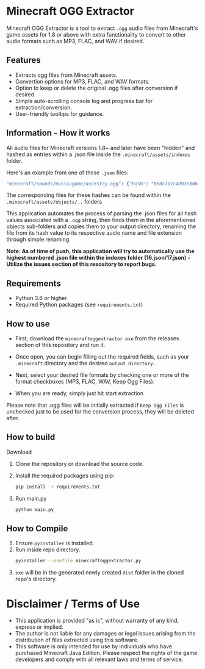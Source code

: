 # Minecraft OGG Extractor

Minecraft OGG Extractor is a tool to extract `.ogg` audio files from Minecraft's game assets for 1.8 or above with extra functionality to convert to other audio formats such as MP3, FLAC, and WAV if desired.

## Features
- Extracts ogg files from Minecraft assets.
- Convertion options for MP3, FLAC, and WAV formats.
- Option to keep or delete the original .ogg files after conversion if desired.
- Simple auto-scrolling console log and progress bar for extraction/conversion.
- User-friendly tooltips for guidance.

## Information - How it works
All audio files for Minecraft versions 1.8~ and later have been "hidden" and hashed as entries within a .json file inside the `.minecraft/assets/indexes` folder.

Here's an example from one of these `.json` files:
```bash
"minecraft/sounds/music/game/ancestry.ogg": {"hash": "868c7a7c4d9358d631fa2f9abfc6bbf05d88292d}",
```

The corresponding files for these hashes can be found within the `.minecraft/assets/objects/..` folders

This application automates the process of parsing the .json files for all hash values associated with a `.ogg` string, then finds them in the aforementioned objects sub-folders and copies them to your output directory, renaming the file from its hash value to its respective audio name and file extension through simple renaming.

<b>Note: As of time of push, this application will try to automatically use the highest numbered .json file within the indexes folder (16.json/17.json) - Utilize the issues section of this resository to report bugs.</b>

## Requirements
- Python 3.6 or higher
- Required Python packages (see `requirements.txt`)

## How to use

- First, download the `minecraftoggextractor.exe` from the releases section of this repository and run it.

- Once open, you can begin filling out the required fields, such as your `.minecraft` directory and the desired `output directory`.

- Next, select your desired file formats by checking one or more of the format checkboxes (MP3, FLAC, WAV, Keep Ogg Files). 

- When you are ready, simply just hit start extraction

Please note that .ogg files will be initially extracted if `Keep Ogg Files` is unchecked just to be used for the conversion process, they will be deleted after. 


## How to build

Download

1. Clone the repository or download the source code.

2. Install the required packages using pip:
   ```bash 
   pip install -r requirements.txt
3. Run main.py
   ```bash
   python main.py
## How to Compile

1. Ensure `pyinstaller` is installed.
2. Run inside repo directory.
   ```bash
   pyinstaller --onefile minecraftoggextractor.py
3. `exe` will be in the generated newly created `dist` folder in the cloned repo's directory.

# Disclaimer / Terms of Use
- This application is provided "as is", without warranty of any kind, express or implied.
- The author is not liable for any damages or legal issues arising from the distribution of files extracted using this software.
- This software is only intended for use by individuals who have purchased Minecraft Java Edition. Please respect the rights of the game developers and comply with all relevant laws and terms of service.
